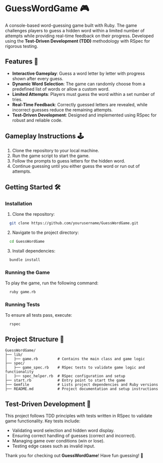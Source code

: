 # GuessWordGame 🎮

A console-based word-guessing game built with Ruby. The game challenges players to guess a hidden word within a limited number of attempts while providing real-time feedback on their progress. Developed using the **Test-Driven Development (TDD)** methodology with RSpec for rigorous testing.

## Features 🚀

- **Interactive Gameplay**: Guess a word letter by letter with progress shown after every guess.
- **Dynamic Word Selection**: The game can randomly choose from a predefined list of words or allow a custom word.
- **Limited Attempts**: Players must guess the word within a set number of tries.
- **Real-Time Feedback**: Correctly guessed letters are revealed, while incorrect guesses reduce the remaining attempts.
- **Test-Driven Development**: Designed and implemented using RSpec for robust and reliable code.

## Gameplay Instructions 🕹️

1. Clone the repository to your local machine.
2. Run the game script to start the game.
3. Follow the prompts to guess letters for the hidden word.
4. Continue guessing until you either guess the word or run out of attempts.

## Getting Started 🛠️

### Installation

1. Clone the repository:
  ```bash
    git clone https://github.com/yourusername/GuessWordGame.git
  ```
2. Navigate to the project directory:
  ```bash
    cd GuessWordGame
  ```
3. Install dependencies:
  ```bash
    bundle install
  ```

### Running the Game

To play the game, run the following command:
  ```bash
    ruby game.rb
  ```

### Running Tests

To ensure all tests pass, execute:
  ```
    rspec
  ```

## Project Structure 📁

```
GuessWordGame/
├── lib/
│   ├── game.rb         # Contains the main class and game logic
├── spec/
│   ├── game_spec.rb    # RSpec tests to validate game logic and functionality
│   ├── spec_helper.rb  # RSpec configuration and setup
├── start.rb            # Entry point to start the game
├── Gemfile             # Lists project dependencies and Ruby versions
├── README.md           # Project documentation and setup instructions
```

## Test-Driven Development 🧪

This project follows TDD principles with tests written in RSpec to validate game functionality. Key tests include:

- Validating word selection and hidden word display.
- Ensuring correct handling of guesses (correct and incorrect).
- Managing game over conditions (win or lose).
- Testing edge cases such as invalid input.

Thank you for checking out **GuessWordGame**! Have fun guessing! 🎉
